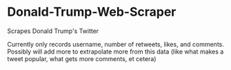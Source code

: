 # Donald-Trump-Web-Scraper
Scrapes Donald Trump's Twitter

Currently only records username, number of retweets, likes, and comments. 
Possibly will add more to extrapolate more from this data (like what makes a tweet popular, what gets more comments, et cetera)

